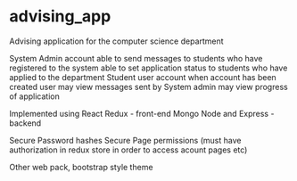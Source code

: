 # advising_app
Advising application for the computer science department

System Admin account 
  able to send messages to students who have registered to the system
  able to set application status to students who have applied to the department
Student user account 
  when account has been created user may view messages sent by System admin
  may view progress of application 

Implemented using 
React Redux - front-end 
Mongo Node and Express - backend 

Secure Password hashes
Secure Page permissions (must have authorization in redux store in order to access acount pages etc)

Other
  web pack,
  bootstrap style theme
